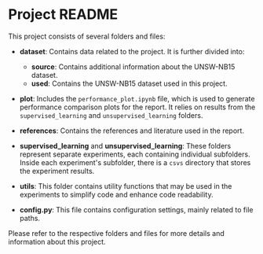 # Project README

This project consists of several folders and files:

- **dataset**: Contains data related to the project. It is further divided into:
  - **source**: Contains additional information about the UNSW-NB15 dataset.
  - **used**: Contains the UNSW-NB15 dataset used in this project.

- **plot**: Includes the `performance_plot.ipynb` file, which is used to generate performance comparison plots for the report. It relies on results from the `supervised_learning` and `unsupervised_learning` folders.

- **references**: Contains the references and literature used in the report.

- **supervised_learning** and **unsupervised_learning**: These folders represent separate experiments, each containing individual subfolders. Inside each experiment's subfolder, there is a `csvs` directory that stores the experiment results.

- **utils**: This folder contains utility functions that may be used in the experiments to simplify code and enhance code readability.

- **config.py**: This file contains configuration settings, mainly related to file paths.

Please refer to the respective folders and files for more details and information about this project.
